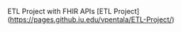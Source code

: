 ETL Project with FHIR APIs
[ETL Project] (https://pages.github.iu.edu/vpentala/ETL-Project/)








